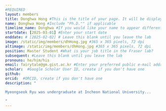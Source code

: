 ```yaml
---
#REQUIRED
layout: members
title: Donghwa Hong #This is the title of your page. It will be displayed in the navigation bar and on the page itself.
name: Donghwa Hong #Include "Ph.D."" if applicable
timeline_name: Donghwa #If you would like your name to appear differently on the Lab timeline, fill out this line.
startdate: [2025-03-01] #Enter your start date
enddate: # [2025-02-02] # Leave this blank until you leave the lab
image: /static/img/members/dhHong.jpg #365 x 365 pixels, 72 dpi
altimage: /static/img/members/dhHong.jpg #365 x 365 pixels, 72 dpi
position: Master Student #What is your job title in the Fraser lab?
subsequent: #Leave this blank until you leave the lab
pronouns: he/him/his
email: fairytale@gm.gist.ac.kr #Enter your preferred public e-mail address
scholar:  #Google Scholar User ID, create if you don't have one
github: 
orcid:  #ORCID, create if you don't have one
description: "

Myeongseok Ryu was undergraduate at Incheon National University...

"
---
```

